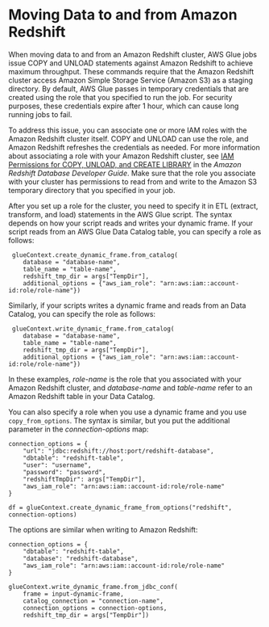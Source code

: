 # Moving Data to and from Amazon Redshift<a name="aws-glue-programming-etl-redshift"></a>

When moving data to and from an Amazon Redshift cluster, AWS Glue jobs issue COPY and UNLOAD statements against Amazon Redshift to achieve maximum throughput\. These commands require that the Amazon Redshift cluster access Amazon Simple Storage Service \(Amazon S3\) as a staging directory\. By default, AWS Glue passes in temporary credentials that are created using the role that you specified to run the job\. For security purposes, these credentials expire after 1 hour, which can cause long running jobs to fail\.

To address this issue, you can associate one or more IAM roles with the Amazon Redshift cluster itself\. COPY and UNLOAD can use the role, and Amazon Redshift refreshes the credentials as needed\. For more information about associating a role with your Amazon Redshift cluster, see [IAM Permissions for COPY, UNLOAD, and CREATE LIBRARY](https://docs.aws.amazon.com/redshift/latest/dg/copy-usage_notes-access-permissions.html#copy-usage_notes-iam-permissions) in the *Amazon Redshift Database Developer Guide*\.  Make sure that the role you associate with your cluster has permissions to read from and write to the Amazon S3 temporary directory that you specified in your job\.

After you set up a role for the cluster, you need to specify it in ETL \(extract, transform, and load\) statements in the AWS Glue script\. The syntax depends on how your script reads and writes your dynamic frame\. If your script reads from an AWS Glue Data Catalog table, you can specify a role as follows:

```
 glueContext.create_dynamic_frame.from_catalog(
    database = "database-name", 
    table_name = "table-name", 
    redshift_tmp_dir = args["TempDir"], 
    additional_options = {"aws_iam_role": "arn:aws:iam::account-id:role/role-name"})
```

Similarly, if your scripts writes a dynamic frame and reads from an Data Catalog, you can specify the role as follows:

```
 glueContext.write_dynamic_frame.from_catalog(
    database = "database-name", 
    table_name = "table-name", 
    redshift_tmp_dir = args["TempDir"], 
    additional_options = {"aws_iam_role": "arn:aws:iam::account-id:role/role-name"})
```

In these examples, *role\-name* is the role that you associated with your Amazon Redshift cluster, and *database\-name* and *table\-name* refer to an Amazon Redshift table in your Data Catalog\.

You can also specify a role when you use a dynamic frame and you use `copy_from_options`\. The syntax is similar, but you put the additional parameter in the *connection\-options* map:

```
connection_options = {  
    "url": "jdbc:redshift://host:port/redshift-database",
    "dbtable": "redshift-table",
    "user": "username",
    "password": "password",
    "redshiftTmpDir": args["TempDir"],
    "aws_iam_role": "arn:aws:iam::account-id:role/role-name"
}

df = glueContext.create_dynamic_frame_from_options("redshift", connection-options)
```

The options are similar when writing to Amazon Redshift:

```
connection_options = {
    "dbtable": "redshift-table",
    "database": "redshift-database",
    "aws_iam_role": "arn:aws:iam::account-id:role/role-name"
}

glueContext.write_dynamic_frame.from_jdbc_conf(
    frame = input-dynamic-frame, 
    catalog_connection = "connection-name", 
    connection_options = connection-options, 
    redshift_tmp_dir = args["TempDir"])
```
